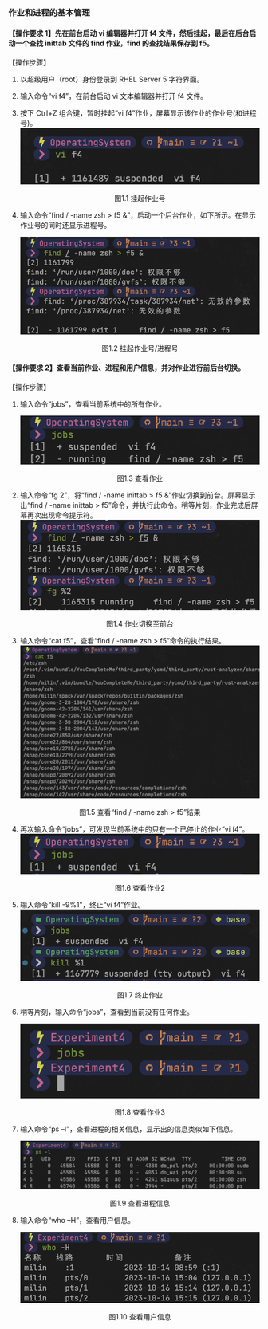 ### 作业和进程的基本管理

#### 【操作要求 1】先在前台启动 vi 编辑器并打开 f4 文件，然后挂起，最后在后台启动一个查找 inittab 文件的 find 作业，find 的查找结果保存到 f5。

【操作步骤】

1. 以超级用户（root）身份登录到 RHEL Server 5 字符界面。

2. 输入命令“vi f4”，在前台启动 vi 文本编辑器并打开 f4 文件。

3. 按下 Ctrl+Z 组合键，暂时挂起“vi f4”作业，屏幕显示该作业的作业号(和进程号)。
   ![图1.1 挂起](../Pic/1.1.png "图1.1 挂起")

   <center>图1.1 挂起作业号</center>

4. 输入命令“find / -name zsh > f5 &”，启动一个后台作业，如下所示。在显示作业号的同时还显示进程号。

    ![图1.2 挂起作业号/进程号](../Pic/1.2.png "图1.2 挂起作业号/进程号")

    <center>图1.2 挂起作业号/进程号</center>

#### 【操作要求 2】查看当前作业、进程和用户信息，并对作业进行前后台切换。

【操作步骤】

1. 输入命令“jobs”，查看当前系统中的所有作业。

   ![图1.3 查看作业](../Pic/1.3.png "图1.3 查看作业")
   <center>图1.3 查看作业</center>

2. 输入命令“fg 2”，将“find / -name inittab > f5 &”作业切换到前台。屏幕显示出“find / -name inittab > f5”命令，并执行此命令。稍等片刻，作业完成后屏幕再次出现命令提示符。
   ![图1.4 作业切换至前台](../Pic/1.4.png "图1.4 作业切换至前台")

   <center>图1.4 作业切换至前台</center>

3. 输入命令“cat f5”，查看“find / -name zsh > f5”命令的执行结果。![图1.5 查看“find / -name zsh > f5”结果](../Pic/1.5.png "图1.5 查看“find / -name zsh > f5”结果")
     <center>图1.5 查看“find / -name zsh > f5”结果</center>

4. 再次输入命令“jobs”，可发现当前系统中的只有一个已停止的作业“vi f4”。
       ![图1.6 查看作业2](../Pic/1.6.png)
           <center>图1.6 查看作业2</center>

5. 输入命令“kill -9%1”，终止“vi f4”作业。
       ![图1.7 终止作业](../Pic/1.7.png)

   <center>图1.7 终止作业</center>

6. 稍等片刻，输入命令“jobs”，查看到当前没有任何作业。

   ![图1.8 查看作业3](../Pic/1.8.png)

   <center>图1.8 查看作业3</center>

7. 输入命令“ps –l”，查看进程的相关信息，显示出的信息类似如下信息。

   ![图1.9 查看进程信息](../Pic/1.9.png)

   <center>图1.9 查看进程信息</center>

8. 输入命令“who –H”，查看用户信息。

   ![图1.10 查看用户信息](../Pic/1.10.png)

   <center>图1.10 查看用户信息</center>
